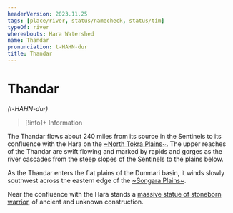 ```yaml
---
headerVersion: 2023.11.25
tags: [place/river, status/namecheck, status/tim]
typeOf: river
whereabouts: Hara Watershed
name: Thandar
pronunciation: t-HAHN-dur
title: Thandar
---
```

# Thandar
*(t-HAHN-dur)*
>[!info]+ Information
> 
>> 

The Thandar flows about 240 miles from its source in the Sentinels to its confluence with the Hara on the [~North Tokra Plains~](<../../dunmari-basin/north-tokra-plains.md>). The upper reaches of the Thandar are swift flowing and marked by rapids and gorges as the river cascades from the steep slopes of the Sentinels to the plains below. 

As the Thandar enters the flat plains of the Dunmari basin, it winds slowly southwest across the eastern edge of the [~Songara Plains~](<../../dunmari-basin/songara-plains.md>). 

Near the confluence with the Hara stands a [massive statue of stoneborn warrior](<../../dunmari-basin/stoneborn-statue-dungeon.md>), of ancient and unknown construction. 

